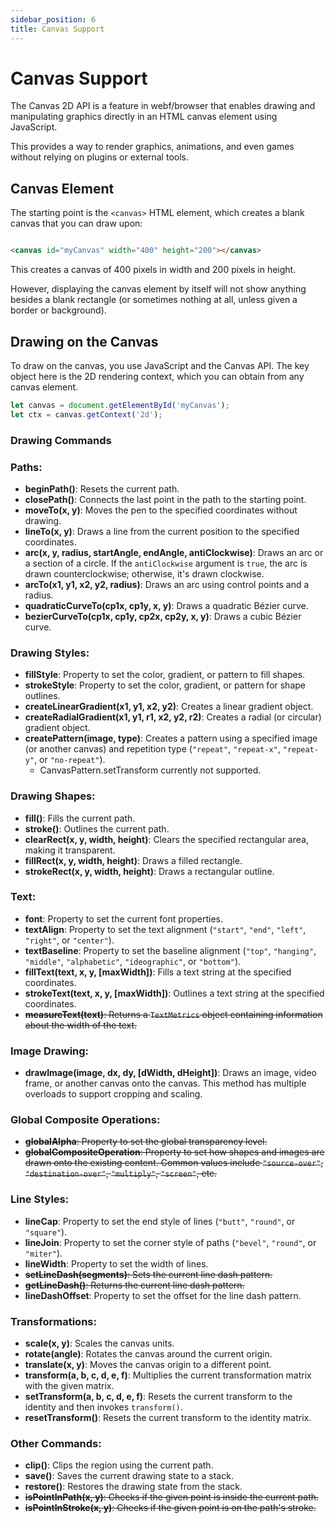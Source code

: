 ```yaml
---
sidebar_position: 6
title: Canvas Support
---
```


# Canvas Support

The Canvas 2D API is a feature in webf/browser that enables drawing and manipulating graphics directly in an HTML canvas
element using JavaScript.

This provides a way to render graphics, animations, and even games without relying on plugins or external tools.

## Canvas Element

The starting point is the `<canvas>` HTML element, which creates a blank canvas that you can draw upon:

```html

<canvas id="myCanvas" width="400" height="200"></canvas>
```

This creates a canvas of 400 pixels in width and 200 pixels in height. 

However, displaying the canvas element by itself will not show anything besides a blank rectangle (or sometimes nothing at all, unless given a border or background).

## Drawing on the Canvas

To draw on the canvas, you use JavaScript and the Canvas API. The key object here is the 2D rendering context, which you can obtain from any canvas element.

```javascript
let canvas = document.getElementById('myCanvas');
let ctx = canvas.getContext('2d');
```

### Drawing Commands

### Paths:

- **beginPath()**: Resets the current path.
- **closePath()**: Connects the last point in the path to the starting point.
- **moveTo(x, y)**: Moves the pen to the specified coordinates without drawing.
- **lineTo(x, y)**: Draws a line from the current position to the specified coordinates.
- **arc(x, y, radius, startAngle, endAngle, antiClockwise)**: Draws an arc or a section of a circle. If the `antiClockwise` argument is `true`, the arc is drawn counterclockwise; otherwise, it's drawn clockwise.
- **arcTo(x1, y1, x2, y2, radius)**: Draws an arc using control points and a radius.
- **quadraticCurveTo(cp1x, cp1y, x, y)**: Draws a quadratic Bézier curve.
- **bezierCurveTo(cp1x, cp1y, cp2x, cp2y, x, y)**: Draws a cubic Bézier curve.

### Drawing Styles:

- **fillStyle**: Property to set the color, gradient, or pattern to fill shapes.
- **strokeStyle**: Property to set the color, gradient, or pattern for shape outlines.
- **createLinearGradient(x1, y1, x2, y2)**: Creates a linear gradient object.
- **createRadialGradient(x1, y1, r1, x2, y2, r2)**: Creates a radial (or circular) gradient object.
- **createPattern(image, type)**: Creates a pattern using a specified image (or another canvas) and repetition type (`"repeat"`, `"repeat-x"`, `"repeat-y"`, or `"no-repeat"`).
  - CanvasPattern.setTransform currently not supported.

### Drawing Shapes:

- **fill()**: Fills the current path.
- **stroke()**: Outlines the current path.
- **clearRect(x, y, width, height)**: Clears the specified rectangular area, making it transparent.
- **fillRect(x, y, width, height)**: Draws a filled rectangle.
- **strokeRect(x, y, width, height)**: Draws a rectangular outline.

### Text:

- **font**: Property to set the current font properties.
- **textAlign**: Property to set the text alignment (`"start"`, `"end"`, `"left"`, `"right"`, or `"center"`).
- **textBaseline**: Property to set the baseline alignment (`"top"`, `"hanging"`, `"middle"`, `"alphabetic"`, `"ideographic"`, or `"bottom"`).
- **fillText(text, x, y, [maxWidth])**: Fills a text string at the specified coordinates.
- **strokeText(text, x, y, [maxWidth])**: Outlines a text string at the specified coordinates.
- ~~**measureText(text)**: Returns a `TextMetrics` object containing information about the width of the text.~~ 

### Image Drawing:

- **drawImage(image, dx, dy, [dWidth, dHeight])**: Draws an image, video frame, or another canvas onto the canvas. This method has multiple overloads to support cropping and scaling.

### Global Composite Operations:

- ~~**globalAlpha**: Property to set the global transparency level.~~
- ~~**globalCompositeOperation**: Property to set how shapes and images are drawn onto the existing content. Common values include `"source-over"`, `"destination-over"`, `"multiply"`, `"screen"`, etc.~~

### Line Styles:

- **lineCap**: Property to set the end style of lines (`"butt"`, `"round"`, or `"square"`).
- **lineJoin**: Property to set the corner style of paths (`"bevel"`, `"round"`, or `"miter"`).
- **lineWidth**: Property to set the width of lines.
- ~~**setLineDash(segments)**: Sets the current line dash pattern.~~
- ~~**getLineDash()**: Returns the current line dash pattern.~~
- **lineDashOffset**: Property to set the offset for the line dash pattern.

### Transformations:

- **scale(x, y)**: Scales the canvas units.
- **rotate(angle)**: Rotates the canvas around the current origin.
- **translate(x, y)**: Moves the canvas origin to a different point.
- **transform(a, b, c, d, e, f)**: Multiplies the current transformation matrix with the given matrix.
- **setTransform(a, b, c, d, e, f)**: Resets the current transform to the identity and then invokes `transform()`.
- **resetTransform()**: Resets the current transform to the identity matrix.

### Other Commands:

- **clip()**: Clips the region using the current path.
- **save()**: Saves the current drawing state to a stack.
- **restore()**: Restores the drawing state from the stack.
- ~~**isPointInPath(x, y)**: Checks if the given point is inside the current path.~~
- ~~**isPointInStroke(x, y)**: Checks if the given point is on the path's stroke.~~